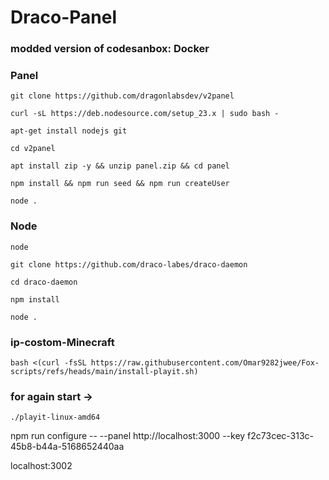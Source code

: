 # Draco-Panel

### modded version of codesanbox: Docker

### Panel
```
git clone https://github.com/dragonlabsdev/v2panel
```
```
curl -sL https://deb.nodesource.com/setup_23.x | sudo bash -
```
```
apt-get install nodejs git
```
```
cd v2panel
```
```
apt install zip -y && unzip panel.zip && cd panel
```
```
npm install && npm run seed && npm run createUser
```
```
node .
```
### Node
```
node
```
```
git clone https://github.com/draco-labes/draco-daemon
```
```
cd draco-daemon
```
```
npm install
```
```
node .
```

### ip-costom-Minecraft
```
bash <(curl -fsSL https://raw.githubusercontent.com/Omar9282jwee/Fox-scripts/refs/heads/main/install-playit.sh)
```
### for again start ->
```
./playit-linux-amd64
```

npm run configure -- --panel http://localhost:3000 --key f2c73cec-313c-45b8-b44a-5168652440aa


localhost:3002
